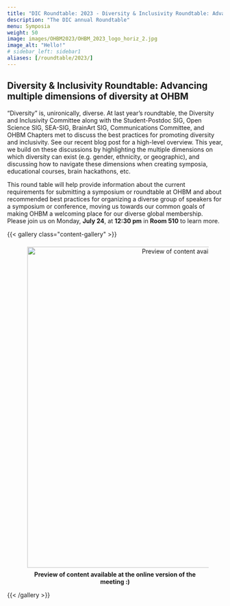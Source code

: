 ```yaml
---
title: "DIC Roundtable: 2023 - Diversity & Inclusivity Roundtable: Advancing multiple dimensions of diversity at OHBM"
description: "The DIC annual Roundtable"
menu: Symposia
weight: 50
image: images/OHBM2023/OHBM_2023_logo_horiz_2.jpg
image_alt: "Hello!"
# sidebar_left: sidebar1
aliases: [/roundtable/2023/]
---
```


## Diversity & Inclusivity Roundtable: Advancing multiple dimensions of diversity at OHBM

“Diversity” is, unironically, diverse. At last year’s roundtable, the Diversity and Inclusivity Committee along with the Student-Postdoc SIG, Open Science SIG, SEA-SIG, BrainArt SIG, Communications Committee, and OHBM Chapters met to discuss the best practices for promoting diversity and inclusivity. See our recent blog post for a high-level overview. This year, we build on these discussions by highlighting the multiple dimensions on which diversity can exist (e.g. gender, ethnicity, or geographic), and discussing how to navigate these dimensions when creating symposia, educational courses, brain hackathons, etc. 

This round table will help provide information about the current requirements for submitting a symposium or roundtable at OHBM and about recommended best practices for organizing a diverse group of speakers for a symposium or conference, moving us towards our common goals of making OHBM a welcoming place for our diverse global membership. Please join us on Monday, **July 24**, at **12:30 pm** in **Room 510** to learn more.

{{< gallery class="content-gallery" >}}
<div style="text-align: center">
    <figure>
        <img style="margin: 0.5em 0.5em 0.5em 0.5em" src="/images/OHBM2023/roundtable/screenshot.png" alt="Preview of content available online" width="750">
        <figcaption>
            <b>Preview of content available at the online version of the meeting :)</b>
        </figcaption>
    </figure>
 </div>   
{{< /gallery >}}